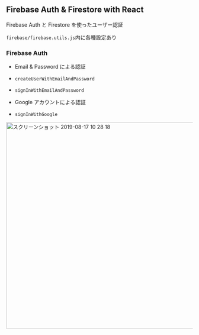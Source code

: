 ## Firebase Auth & Firestore with React

Firebase Auth と Firestore を使ったユーザー認証

`firebase/firebase.utils.js`内に各種設定あり

### Firebase Auth

- Email & Password による認証
- `createUserWithEmailAndPassword`
- `signInWithEmailAndPassword`

- Google アカウントによる認証
- `signInWithGoogle`

<img width="558" alt="スクリーンショット 2019-08-17 10 28 18" src="https://user-images.githubusercontent.com/10560950/63205113-c8749d80-c0da-11e9-90a6-a271c93580f9.png">
